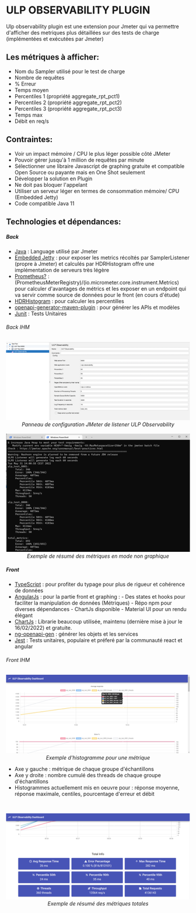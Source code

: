 # ULP OBSERVABILITY PLUGIN

Ulp observability plugin est une extension pour Jmeter qui va permettre d'afficher des metriques plus détaillées sur des tests de charge (implémentées et exécutées par Jmeter)

## Les métriques à afficher:
- Nom du Sampler utilisé pour le test de charge
- Nombre de requêtes
- % Erreur
- Temps moyen
- Percentiles 1 (propriété aggregate_rpt_pct1)
- Percentiles 2 (propriété aggregate_rpt_pct2)
- Percentiles 3 (propriété aggregate_rpt_pct3)
- Temps max
- Débit en req/s


## Contraintes:

- Voir un impact mémoire / CPU le plus léger possible côté JMeter
- Pouvoir gérer jusqu'à 1 million de requêtes par minute
- Sélectionner une libraire Javascript de graphing gratuite et compatible Open Source ou payante mais en One Shot seulement
- Développer la solution en Plugin
- Ne doit pas bloquer l'appelant
- Utiliser un serveur léger en termes de consommation mémoire/ CPU (Embedded Jetty)
- Code compatible Java 11


## Technologies et dépendances:
##### Back
- [Java](https://www.java.com/) : Language utilisé par Jmeter
- [Embedded Jetty](https://www.baeldung.com/jetty-embedded) : pour exposer les metrics récoltés par SamplerListener (propre à Jmeter) et calculés par HDRHistogram offre une implémentation de serveurs très légère
- [Prometheus?](https://prometheus.io/) : (PrometheusMeterRegistry)/(io.micrometer.core.instrument.Metrics) pour calculer d'avantages de métrics et les exposer en un endpoint qui va servir comme source de données pour le front (en cours d'étude)
- [HDRHistogram](http://hdrhistogram.org/) : pour calculer les percentilles
- [openapi-generator-maven-plugin](https://github.com/OpenAPITools/openapi-generator/tree/master/modules/openapi-generator-maven-plugin) : pour générer les APIs et modèles
- [Junit](https://www.jmdoudoux.fr/java/dej/chap-junit.htm) : Tests Unitaires

###### Back IHM

<p align="center">
<img src=screenshot/ulp_observability1.png><br/>
<em>Panneau de configuration JMeter de listener ULP Observability</em> 
<br/>
<br/>
<img src=screenshot/ulp_observability2.png><br/>
<em>Exemple de résumé des métriques en mode non graphique</em>
</p>


##### Front
- [TypeScript](https://www.typescriptlang.org/) : pour profiter du typage pour plus de rigueur et cohérence de données 
- [AngularJs](https://reactjs.org/) : pour la partie front et graphing : 
        - Des states et hooks pour faciliter la manipulation de données (Métriques)
        - Répo npm pour diverses dépendances
        - ChartJs disponible
        - Material UI pour un rendu élégant
- [ChartJs](https://www.npmjs.com/package/chart.js?activeTab=readme) : Librarie beaucoup utilisée, maintenu (dernière mise à jour le 16/02/2022) et gratuite.
- [ng-openapi-gen](https://www.npmjs.com/package/ng-openapi-gen) : générer les objets et les services
- [Jest](https://jestjs.io/) : Tests unitaires, populaire et préferé par la communauté react et angular

###### Front IHM

<p align="center">
<img src=screenshot/ulp_observability3.png><br/>
<em>Exemple d'histogramme pour une métrique</em> <br />
</p>

- Axe y gauche : métrique de chaque groupe d'échantillons
- Axe y droite : nombre cumulé des threads de chaque groupe d'échantillons
- Histogrammes actuellement mis en oeuvre pour : réponse moyenne, réponse maximale, centiles, pourcentage d'erreur et débit

<br />
<p align="center">
<img src=screenshot/ulp_observability4.png><br/>
<em>Exemple de résumé des métriques totales</em> <br />
</p>